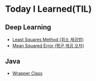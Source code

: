 # Today I Learned(TIL)

## Deep Learning

- [Least Squares Method (최소 제곱법)](DeepLearning/LeastSquaresMethod.md)
- [Mean Squared Error (평균 제곱 오차)](DeepLearning/MeanSquaredError.md)

## Java

- [Wrapper Class](Java/WrapperClass.md)

